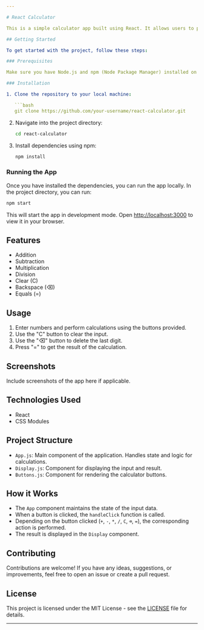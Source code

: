 ```yaml
---

# React Calculator

This is a simple calculator app built using React. It allows users to perform basic arithmetic calculations such as addition, subtraction, multiplication, and division.

## Getting Started

To get started with the project, follow these steps:

### Prerequisites

Make sure you have Node.js and npm (Node Package Manager) installed on your machine.

### Installation

1. Clone the repository to your local machine:

   ```bash
   git clone https://github.com/your-username/react-calculator.git
   ```

2. Navigate into the project directory:

   ```bash
   cd react-calculator
   ```

3. Install dependencies using npm:

   ```bash
   npm install
   ```

### Running the App

Once you have installed the dependencies, you can run the app locally. In the project directory, you can run:

```bash
npm start
```

This will start the app in development mode. Open [http://localhost:3000](http://localhost:3000) to view it in your browser.

## Features

- Addition
- Subtraction
- Multiplication
- Division
- Clear (C)
- Backspace (⌫)
- Equals (=)

## Usage

1. Enter numbers and perform calculations using the buttons provided.
2. Use the "C" button to clear the input.
3. Use the "⌫" button to delete the last digit.
4. Press "=" to get the result of the calculation.

## Screenshots

Include screenshots of the app here if applicable.

## Technologies Used

- React
- CSS Modules

## Project Structure

- `App.js`: Main component of the application. Handles state and logic for calculations.
- `Display.js`: Component for displaying the input and result.
- `Buttons.js`: Component for rendering the calculator buttons.

## How it Works

- The `App` component maintains the state of the input data.
- When a button is clicked, the `handleClick` function is called.
- Depending on the button clicked (`+`, `-`, `*`, `/`, `C`, `⌫`, `=`), the corresponding action is performed.
- The result is displayed in the `Display` component.

## Contributing

Contributions are welcome! If you have any ideas, suggestions, or improvements, feel free to open an issue or create a pull request.

## License

This project is licensed under the MIT License - see the [LICENSE](LICENSE) file for details.

---
```

